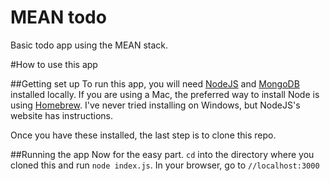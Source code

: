 MEAN todo
=========

Basic todo app using the MEAN stack.

#How to use this app

##Getting set up
To run this app, you will need [NodeJS](http://www.nodejs.org) and [MongoDB](http://www.mongodb.org/downloads) installed locally.
If you are using a Mac, the preferred way to install Node is using [Homebrew](http://brew.sh). I've never tried installing on Windows, but NodeJS's website has instructions.

Once you have these installed, the last step is to clone this repo.

##Running the app
Now for the easy part. `cd` into the directory where you cloned this and run `node index.js`. In your browser, go to `//localhost:3000`


